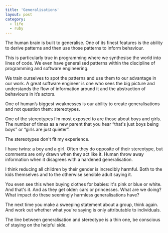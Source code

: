 ```yaml
---
title: 'Generalisations'
layout: post
category:
  - life
  - ruby
---
```

The human brain is built to generalise. One of its finest features is the ability to derive patterns and then use those patterns to inform behaviour.

This is particularly true in programming where we synthesise the world into lines of code. We even have generalised patterns within the discipline of programming and software engineering.

We train ourselves to spot the patterns and use them to our advantage in our work. A great software engineer is one who sees the big picture and understands the flow of information around it and the abstraction of behaviours in it’s actors.

One of human’s biggest weaknesses is our ability to create generalisations and not question them: stereotypes.

One of the stereotypes I’m most exposed to are those about boys and girls. The number of times as a new parent that you hear “that's just boys being boys” or “girls are just quieter”.

The stereotypes don't fit my experience.

I have twins: a boy and a girl. Often they do opposite of their stereotype, but comments are only drawn when they act like it. Human throw away information when it disagrees with a hardened generalisation.

I think reducing all children by their gender is incredibly harmful. Both to the kids themselves and to the otherwise sensible adult saying it.

You even see this when buying clothes for babies: it's pink or blue or white. And that's it. And as they get older: cars or princesses. What are we doing? What impact do these seemingly harmless generalisations have?

The next time you make a sweeping statement about a group, think again. And work out whether what you're saying is only attributable to individuals.

The line between generalisation and stereotype is a thin one, be conscious of staying on the helpful side.

